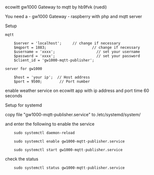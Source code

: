  ecowitt gw1000 Gateway to mqtt by hb9fvk (ruedi) 


You need a 
	-	gw1000 Gateway
	-	raspberry with php and mqtt server

Setup

	mqtt

		$server = 'localhost';     // change if necessary
		$mqport = 1883;                     // change if necessary
		$username = 'xxxx';                   // set your username
		$password = 'xxxx';                   // set your password
		$client_id = 'gw1000-mqtt-publisher';

	server for gw1000

		$host = 'your ip';  // Host address
		$port = 9500;        // Port number

enable weather service on ecowitt app with ip address and port time 60 seconds
	
	
Setup for systemd

copy file "gw1000-mqtt-publisher.service" to  /etc/systemd/system/

and enter the following to enable the service

		sudo systemctl daemon-reload

		sudo systemctl enable gw1000-mqtt-publisher.service

		sudo systemctl start gw1000-mqtt-publisher.service

check the status

		sudo systemctl status gw1000-mqtt-publisher.service

